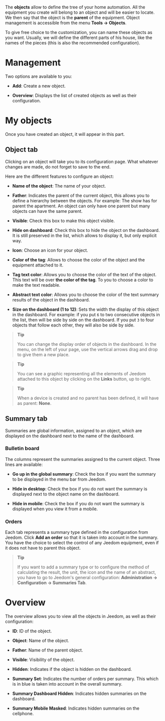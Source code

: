 The **objects** allow to define the tree of your home automation.
All the equipment you create will belong to an object and
will be easier to locate. We then say that the object
is the **parent** of the equipment. Object management is accessible
from the menu **Tools → Objects**.

To give free choice to the customization, you can name these
objects as you want. Usually, we will define the different
parts of his house, like the names of the pieces (this is also the
recommended configuration).

Management
=======

Two options are available to you:

-   **Add**: Create a new object.

-   **Overview**: Displays the list of created objects
    as well as their configuration.

My objects
==========

Once you have created an object, it will appear in this part.

Object tab
------------

Clicking on an object will take you to its configuration page. What
whatever changes are made, do not forget to save to the
end.

Here are the different features to configure an object:

-   **Name of the object**: The name of your object.

-   **Father**: Indicates the parent of the current object, this allows you to
    define a hierarchy between the objects. For example: The show has
    for parent the apartment. An object can only have one parent
    but many objects can have the same parent.

-   **Visible**: Check this box to make this object visible.

-   **Hide on dashboard**: Check this box to hide
    the object on the dashboard. It is still preserved in the
    list, which allows to display it, but only
    explicit way.

-   **Icon**: Choose an icon for your object.

-   **Color of the tag**: Allows to choose the color of the object and the
    equipment attached to it.

-   **Tag text color**: Allows you to choose the color of the text
    of the object. This text will be over **the color of the tag**. To you
    to choose a color to make the text readable.

-   **Abstract text color**: Allows you to choose the color of the text
    summary results of the object in the dashboard.

-   **Size on the dashboard (1 to 12)**: Sets the width
    the display of this object in the dashboard. For example: if you
    put `6` to two consecutive objects in the list, then
    will be side by side on the dashboard. If you put `3` to four
    objects that follow each other, they will also be side by side.

> **Tip**
>
> You can change the display order of objects in the dashboard.
> In the menu, on the left of your page, use the vertical arrows
> drag and drop to give them a new place.

> **Tip**
>
> You can see a graphic representing all the elements of Jeedom
> attached to this object by clicking on the **Links** button, up to
> right.

> **Tip**
>
> When a device is created and no parent has been defined, it
> will have as parent: **None**.

Summary tab
-------------

Summaries are global information, assigned to an object, which
are displayed on the dashboard next to the name of the dashboard.

### Bulletin board

The columns represent the summaries assigned to the current object. Three
lines are available:

-   **Go up in the global summary**: Check the box if you
    want the summary to be displayed in the menu bar
    from Jeedom.

-   **Hide in desktop**: Check the box if you do not want
    the summary is displayed next to the object name on the dashboard.

-   **Hide in mobile**: Check the box if you do not want
    the summary is displayed when you view it from a mobile.

### Orders

Each tab represents a summary type defined in the configuration
from Jeedom. Click **Add an order** so that it is
taken into account in the summary. You have the choice to select the
control of any Jeedom equipment, even if it does not have to
parent this object.

> **Tip**
>
> If you want to add a summary type or to configure the
> method of calculating the result, the unit, the icon and the name of an abstract,
> you have to go to Jeedom's general configuration:
> **Administration → Configuration → Summaries Tab**.

Overview
==============

The overview allows you to view all the objects in
Jeedom, as well as their configuration:

-   **ID**: ID of the object.

-   **Object**: Name of the object.

-   **Father**: Name of the parent object.

-   **Visible**: Visibility of the object.

-   **Hidden**: Indicates if the object is hidden on the dashboard.

-   **Summary Set**: Indicates the number of orders per summary. This
    which is in blue is taken into account in the overall summary.

-   **Summary Dashboard Hidden**: Indicates hidden summaries on
    the dashboard.

-   **Summary Mobile Masked**: Indicates hidden summaries on
    the cellphone.


